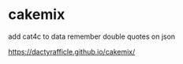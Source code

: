 # cakemix

add cat4c to data
remember double quotes on json

https://dactyrafficle.github.io/cakemix/
